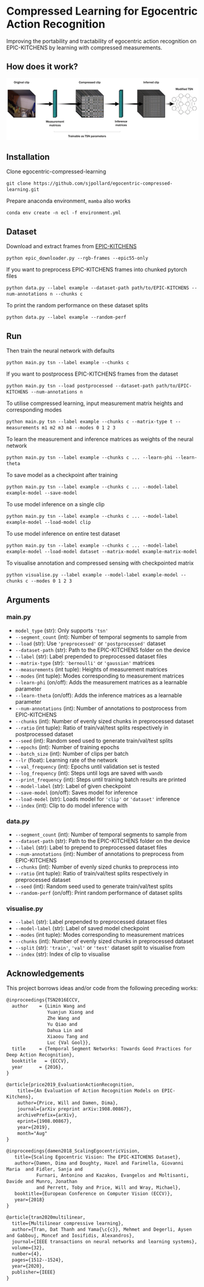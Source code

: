 # Compressed Learning for Egocentric Action Recognition

Improving the portability and tractability of egocentric action recognition on EPIC-KITCHENS by learning with compressed measurements.

## How does it work?

![](./images/compressed_learning_front-end.png)

## Installation

Clone egocentric-compressed-learning

```
git clone https://github.com/sjpollard/egocentric-compressed-learning.git
```

Prepare anaconda environment, `mamba` also works

```
conda env create -n ecl -f environment.yml
```

## Dataset

Download and extract frames from [EPIC-KITCHENS](https://github.com/epic-kitchens/epic-kitchens-download-scripts)

```
python epic_downloader.py --rgb-frames --epic55-only
```

If you want to preprocess EPIC-KITCHENS frames into chunked pytorch files

```
python data.py --label example --dataset-path path/to/EPIC-KITCHENS --num-annotations n --chunks c
```

To print the random performance on these dataset splits

```
python data.py --label example --random-perf
```

## Run

Then train the neural network with defaults

```
python main.py tsn --label example --chunks c
```

If you want to postprocess EPIC-KITCHENS frames from the dataset

```
python main.py tsn --load postprocessed --dataset-path path/to/EPIC-KITCHENS --num-annotations n
```

To utilise compressed learning, input measurement matrix heights and corresponding modes

```
python main.py tsn --label example --chunks c --matrix-type t --measurements m1 m2 m3 m4 --modes 0 1 2 3
```

To learn the measurement and inference matrices as weights of the neural network

```
python main.py tsn --label example --chunks c ... --learn-phi --learn-theta
```

To save model as a checkpoint after training

```
python main.py tsn --label example --chunks c ... --model-label example-model --save-model
```

To use model inference on a single clip

```
python main.py tsn --label example --chunks c ... --model-label example-model --load-model clip
```

To use model inference on entire test dataset

```
python main.py tsn --label example --chunks c ... --model-label example-model --load-model dataset --matrix-model example-matrix-model
```

To visualise annotation and compressed sensing with checkpointed matrix

```
python visualise.py --label example --model-label example-model --chunks c --modes 0 1 2 3
```

## Arguments

### main.py

- `model_type` (str): Only supports `'tsn'`
- `--segment_count` (int): Number of temporal segments to sample from
- `--load` (str): Use `'preprocessed'` or `'postprocessed'` dataset
- `--dataset-path` (str): Path to the EPIC-KITCHENS folder on the device
- `--label` (str): Label prepended to preprocessed dataset files
- `--matrix-type` (str): `'bernoulli'` or `'gaussian'` matrices
- `--measurements` (int tuple): Heights of measurement matrices
- `--modes` (int tuple): Modes corresponding to measurement matrices
- `--learn-phi` (on/off): Adds the measurement matrices as a learnable parameter
- `--learn-theta` (on/off): Adds the inference matrices as a learnable parameter
- `--num-annotations` (int): Number of annotations to postprocess from EPIC-KITCHENS
- `--chunks` (int): Number of evenly sized chunks in preprocessed dataset
- `--ratio` (int tuple): Ratio of train/val/test splits respectively in postprocessed dataset
- `--seed` (int): Random seed used to generate train/val/test splits
- `--epochs` (int): Number of training epochs
- `--batch_size` (int): Number of clips per batch
- `--lr` (float): Learning rate of the network
- `--val_frequency` (int): Epochs until validation set is tested
- `--log_frequency` (int): Steps until logs are saved with `wandb`
- `--print_frequency` (int): Steps until training batch results are printed
- `--model-label` (str): Label of given checkpoint
- `--save-model` (on/off): Saves model for inference
- `--load-model` (str): Loads model for `'clip'` or `'dataset'` inference
- `--index` (int): Clip to do model inference with

### data.py

- `--segment_count` (int): Number of temporal segments to sample from
- `--dataset-path` (str): Path to the EPIC-KITCHENS folder on the device
- `--label` (str): Label to prepend to preprocessed dataset files
- `--num-annotations` (int): Number of annotations to preprocess from EPIC-KITCHENS
- `--chunks` (int): Number of evenly sized chunks to preprocess into
- `--ratio` (int tuple): Ratio of train/val/test splits respectively in preprocessed dataset
- `--seed` (int): Random seed used to generate train/val/test splits
- `--random-perf` (on/off): Print random performance of dataset splits

### visualise.py

- `--label` (str): Label prepended to preprocessed dataset files
- `--model-label` (str): Label of saved model checkpoint
- `--modes` (int tuple): Modes corresponding to measurement matrices
- `--chunks` (int): Number of evenly sized chunks in preprocessed dataset
- `--split` (str): `'train'`, `'val'` or `'test'` dataset split to visualise from
- `--index` (str): Index of clip to visualise

## Acknowledgements
This project borrows ideas and/or code from the following preceding works:

```
@inproceedings{TSN2016ECCV,
  author    = {Limin Wang and
               Yuanjun Xiong and
               Zhe Wang and
               Yu Qiao and
               Dahua Lin and
               Xiaoou Tang and
               Luc {Val Gool}},
  title     = {Temporal Segment Networks: Towards Good Practices for Deep Action Recognition},
  booktitle   = {ECCV},
  year      = {2016},
}
```
```
@article{price2019_EvaluationActionRecognition,
    title={An Evaluation of Action Recognition Models on EPIC-Kitchens},
    author={Price, Will and Damen, Dima},
    journal={arXiv preprint arXiv:1908.00867},
    archivePrefix={arXiv},
    eprint={1908.00867},
    year={2019},
    month="Aug"
}
```
```
@inproceedings{damen2018_ScalingEgocentricVision,
   title={Scaling Egocentric Vision: The EPIC-KITCHENS Dataset},
   author={Damen, Dima and Doughty, Hazel and Farinella, Giovanni Maria  and Fidler, Sanja and
           Furnari, Antonino and Kazakos, Evangelos and Moltisanti, Davide and Munro, Jonathan
           and Perrett, Toby and Price, Will and Wray, Michael},
   booktitle={European Conference on Computer Vision (ECCV)},
   year={2018}
}
```
```
@article{tran2020multilinear,
  title={Multilinear compressive learning},
  author={Tran, Dat Thanh and Yama{\c{c}}, Mehmet and Degerli, Aysen and Gabbouj, Moncef and Iosifidis, Alexandros},
  journal={IEEE transactions on neural networks and learning systems},
  volume={32},
  number={4},
  pages={1512--1524},
  year={2020},
  publisher={IEEE}
}
```
